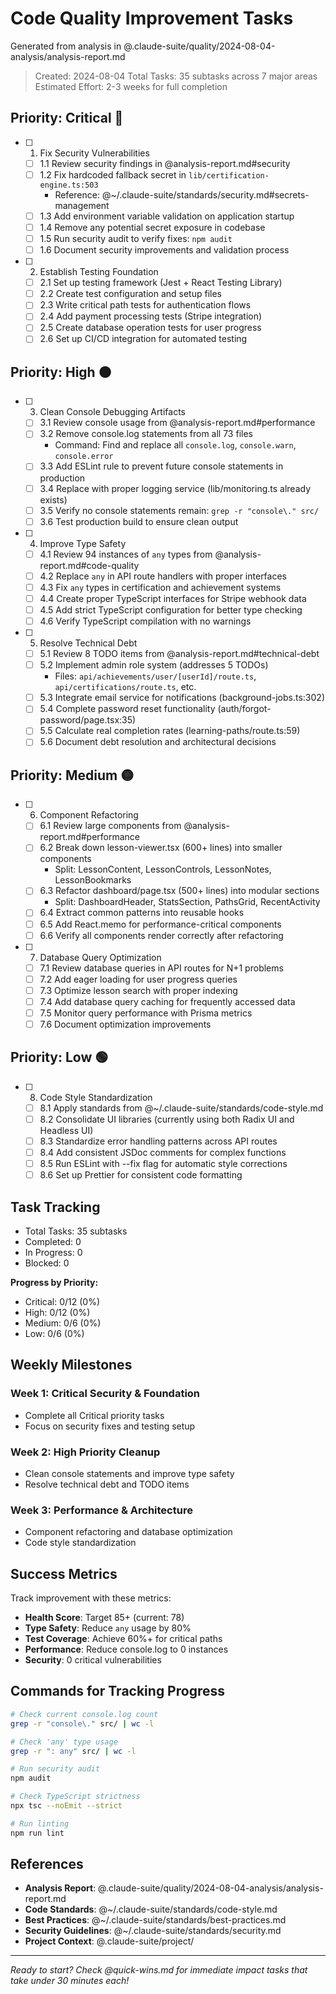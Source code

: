 # Code Quality Improvement Tasks

Generated from analysis in @.claude-suite/quality/2024-08-04-analysis/analysis-report.md

> Created: 2024-08-04
> Total Tasks: 35 subtasks across 7 major areas
> Estimated Effort: 2-3 weeks for full completion

## Priority: Critical 🔴

- [ ] 1. Fix Security Vulnerabilities
  - [ ] 1.1 Review security findings in @analysis-report.md#security
  - [ ] 1.2 Fix hardcoded fallback secret in `lib/certification-engine.ts:503`
    - Reference: @~/.claude-suite/standards/security.md#secrets-management
  - [ ] 1.3 Add environment variable validation on application startup
  - [ ] 1.4 Remove any potential secret exposure in codebase
  - [ ] 1.5 Run security audit to verify fixes: `npm audit`
  - [ ] 1.6 Document security improvements and validation process

- [ ] 2. Establish Testing Foundation
  - [ ] 2.1 Set up testing framework (Jest + React Testing Library)
  - [ ] 2.2 Create test configuration and setup files
  - [ ] 2.3 Write critical path tests for authentication flows
  - [ ] 2.4 Add payment processing tests (Stripe integration)
  - [ ] 2.5 Create database operation tests for user progress
  - [ ] 2.6 Set up CI/CD integration for automated testing

## Priority: High 🟠

- [ ] 3. Clean Console Debugging Artifacts
  - [ ] 3.1 Review console usage from @analysis-report.md#performance
  - [ ] 3.2 Remove console.log statements from all 73 files
    - Command: Find and replace all `console.log`, `console.warn`, `console.error`
  - [ ] 3.3 Add ESLint rule to prevent future console statements in production
  - [ ] 3.4 Replace with proper logging service (lib/monitoring.ts already exists)
  - [ ] 3.5 Verify no console statements remain: `grep -r "console\." src/`
  - [ ] 3.6 Test production build to ensure clean output

- [ ] 4. Improve Type Safety
  - [ ] 4.1 Review 94 instances of `any` types from @analysis-report.md#code-quality
  - [ ] 4.2 Replace `any` in API route handlers with proper interfaces
  - [ ] 4.3 Fix `any` types in certification and achievement systems
  - [ ] 4.4 Create proper TypeScript interfaces for Stripe webhook data
  - [ ] 4.5 Add strict TypeScript configuration for better type checking
  - [ ] 4.6 Verify TypeScript compilation with no warnings

- [ ] 5. Resolve Technical Debt
  - [ ] 5.1 Review 8 TODO items from @analysis-report.md#technical-debt
  - [ ] 5.2 Implement admin role system (addresses 5 TODOs)
    - Files: `api/achievements/user/[userId]/route.ts`, `api/certifications/route.ts`, etc.
  - [ ] 5.3 Integrate email service for notifications (background-jobs.ts:302)
  - [ ] 5.4 Complete password reset functionality (auth/forgot-password/page.tsx:35)
  - [ ] 5.5 Calculate real completion rates (learning-paths/route.ts:59)
  - [ ] 5.6 Document debt resolution and architectural decisions

## Priority: Medium 🟡

- [ ] 6. Component Refactoring
  - [ ] 6.1 Review large components from @analysis-report.md#performance
  - [ ] 6.2 Break down lesson-viewer.tsx (600+ lines) into smaller components
    - Split: LessonContent, LessonControls, LessonNotes, LessonBookmarks
  - [ ] 6.3 Refactor dashboard/page.tsx (500+ lines) into modular sections
    - Split: DashboardHeader, StatsSection, PathsGrid, RecentActivity
  - [ ] 6.4 Extract common patterns into reusable hooks
  - [ ] 6.5 Add React.memo for performance-critical components
  - [ ] 6.6 Verify all components render correctly after refactoring

- [ ] 7. Database Query Optimization
  - [ ] 7.1 Review database queries in API routes for N+1 problems
  - [ ] 7.2 Add eager loading for user progress queries
  - [ ] 7.3 Optimize lesson search with proper indexing
  - [ ] 7.4 Add database query caching for frequently accessed data
  - [ ] 7.5 Monitor query performance with Prisma metrics
  - [ ] 7.6 Document optimization improvements

## Priority: Low 🟢

- [ ] 8. Code Style Standardization
  - [ ] 8.1 Apply standards from @~/.claude-suite/standards/code-style.md
  - [ ] 8.2 Consolidate UI libraries (currently using both Radix UI and Headless UI)
  - [ ] 8.3 Standardize error handling patterns across API routes
  - [ ] 8.4 Add consistent JSDoc comments for complex functions
  - [ ] 8.5 Run ESLint with --fix flag for automatic style corrections
  - [ ] 8.6 Set up Prettier for consistent code formatting

## Task Tracking

- Total Tasks: 35 subtasks
- Completed: 0
- In Progress: 0
- Blocked: 0

**Progress by Priority:**
- Critical: 0/12 (0%)
- High: 0/12 (0%)
- Medium: 0/6 (0%)
- Low: 0/6 (0%)

## Weekly Milestones

### Week 1: Critical Security & Foundation
- Complete all Critical priority tasks
- Focus on security fixes and testing setup

### Week 2: High Priority Cleanup
- Clean console statements and improve type safety
- Resolve technical debt and TODO items

### Week 3: Performance & Architecture
- Component refactoring and database optimization
- Code style standardization

## Success Metrics

Track improvement with these metrics:
- **Health Score**: Target 85+ (current: 78)
- **Type Safety**: Reduce `any` usage by 80%
- **Test Coverage**: Achieve 60%+ for critical paths
- **Performance**: Reduce console.log to 0 instances
- **Security**: 0 critical vulnerabilities

## Commands for Tracking Progress

```bash
# Check current console.log count
grep -r "console\." src/ | wc -l

# Check 'any' type usage
grep -r ": any" src/ | wc -l

# Run security audit
npm audit

# Check TypeScript strictness
npx tsc --noEmit --strict

# Run linting
npm run lint
```

## References

- **Analysis Report**: @.claude-suite/quality/2024-08-04-analysis/analysis-report.md
- **Code Standards**: @~/.claude-suite/standards/code-style.md
- **Best Practices**: @~/.claude-suite/standards/best-practices.md
- **Security Guidelines**: @~/.claude-suite/standards/security.md
- **Project Context**: @.claude-suite/project/

---

*Ready to start? Check @quick-wins.md for immediate impact tasks that take under 30 minutes each!*